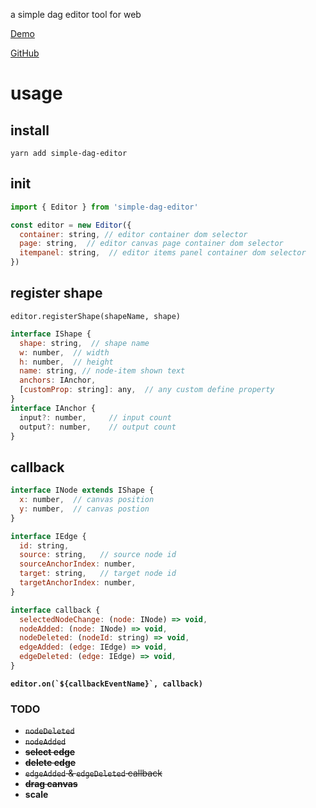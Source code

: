 a simple dag editor tool for web

[Demo](https://stillbold.com/demos/dag-editor/demos/editor.html)

[GitHub](https://github.com/HustLiuCN/dag-editor)

# usage

## install

``yarn add simple-dag-editor``

## init

```javascript
import { Editor } from 'simple-dag-editor'

const editor = new Editor({
  container: string, // editor container dom selector
  page: string,  // editor canvas page container dom selector
  itempanel: string,  // editor items panel container dom selector
})
```

## register shape

`` editor.registerShape(shapeName, shape) ``

```javascript
interface IShape {
  shape: string,  // shape name
  w: number,  // width
  h: number,  // height
  name: string, // node-item shown text
  anchors: IAnchor,
  [customProp: string]: any,  // any custom define property
}
interface IAnchor {
  input?: number,     // input count
  output?: number,    // output count
}
```

## callback

```javascript
interface INode extends IShape {
  x: number,  // canvas position
  y: number,  // canvas postion
}

interface IEdge {
  id: string,
  source: string,   // source node id
  sourceAnchorIndex: number,
  target: string,   // target node id
  targetAnchorIndex: number,
}
```

```javascript
interface callback {
  selectedNodeChange: (node: INode) => void,
  nodeAdded: (node: INode) => void,
  nodeDeleted: (nodeId: string) => void,
  edgeAdded: (edge: IEdge) => void,
  edgeDeleted: (edge: IEdge) => void,
}
```

**`` editor.on(`${callbackEventName}`, callback) ``**

### TODO
- ~~`nodeDeleted`~~
- ~~`nodeAdded`~~
- ~~**select edge**~~
- ~~**delete edge**~~
- ~~`edgeAdded` & `edgeDeleted` callback~~
- ~~**drag canvas**~~
- **scale**
